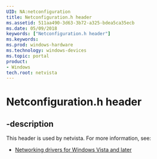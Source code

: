 ```yaml
---
UID: NA:netconfiguration
title: Netconfiguration.h header
ms.assetid: 511aa490-3d63-3b72-a325-bdea5ca35ecb
ms.date: 05/09/2018
keywords: ["Netconfiguration.h header"]
ms.keywords: 
ms.prod: windows-hardware
ms.technology: windows-devices
ms.topic: portal
product:
- Windows
tech.root: netvista
---
```


# Netconfiguration.h header


## -description


This header is used by netvista. For more information, see:

- [Networking drivers for Windows Vista and later](../_netvista/index.md)

